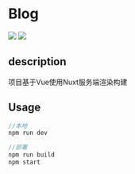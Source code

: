 # Blog

<p align="cetner">
  <img src="https://img.shields.io/badge/nuxt-v1.4.1-green.svg"/>
  <img src="https://img.shields.io/badge/release-v1.0.0-blue.svg"/>
</p>

## description

项目基于Vue使用Nuxt服务端渲染构建

## Usage

```js
//本地
npm run dev

//部署
npm run build
npm start
```
